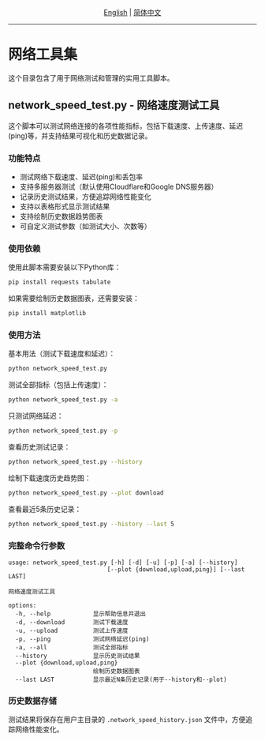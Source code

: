 <p align="center">
  <a href="./README_EN.md">English</a> |
  <a href="./README.md">简体中文</a> 
</p>

----

# 网络工具集

这个目录包含了用于网络测试和管理的实用工具脚本。

## network_speed_test.py - 网络速度测试工具

这个脚本可以测试网络连接的各项性能指标，包括下载速度、上传速度、延迟(ping)等，并支持结果可视化和历史数据记录。

### 功能特点

- 测试网络下载速度、延迟(ping)和丢包率
- 支持多服务器测试（默认使用Cloudflare和Google DNS服务器）
- 记录历史测试结果，方便追踪网络性能变化
- 支持以表格形式显示测试结果
- 支持绘制历史数据趋势图表
- 可自定义测试参数（如测试大小、次数等）

### 使用依赖

使用此脚本需要安装以下Python库：

```bash
pip install requests tabulate
```

如果需要绘制历史数据图表，还需要安装：

```bash
pip install matplotlib
```

### 使用方法

基本用法（测试下载速度和延迟）：
```bash
python network_speed_test.py
```

测试全部指标（包括上传速度）：
```bash
python network_speed_test.py -a
```

只测试网络延迟：
```bash
python network_speed_test.py -p
```

查看历史测试记录：
```bash
python network_speed_test.py --history
```

绘制下载速度历史趋势图：
```bash
python network_speed_test.py --plot download
```

查看最近5条历史记录：
```bash
python network_speed_test.py --history --last 5
```

### 完整命令行参数

```
usage: network_speed_test.py [-h] [-d] [-u] [-p] [-a] [--history]
                            [--plot {download,upload,ping}] [--last LAST]

网络速度测试工具

options:
  -h, --help            显示帮助信息并退出
  -d, --download        测试下载速度
  -u, --upload          测试上传速度
  -p, --ping            测试网络延迟(ping)
  -a, --all             测试全部指标
  --history             显示历史测试结果
  --plot {download,upload,ping}
                        绘制历史数据图表
  --last LAST           显示最近N条历史记录(用于--history和--plot)
```

### 历史数据存储

测试结果将保存在用户主目录的 `.network_speed_history.json` 文件中，方便追踪网络性能变化。 